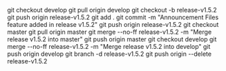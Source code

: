 git checkout develop
git pull origin develop
git checkout -b release-v1.5.2
git push origin release-v1.5.2
git add .
git commit -m "Announcement Files feature added in release v1.5.2"
git push origin release-v1.5.2
git checkout master
git pull origin master
git merge --no-ff release-v1.5.2 -m "Merge release v1.5.2 into master"
git push origin master
git checkout develop
git merge --no-ff release-v1.5.2 -m "Merge release v1.5.2 into develop"
git push origin develop
git branch -d release-v1.5.2
git push origin --delete release-v1.5.2
